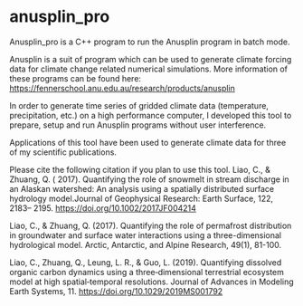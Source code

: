 # anusplin_pro


Anusplin_pro is a C++ program to run the Anusplin program in batch mode.

Anusplin is a suit of program which can be used to generate climate forcing data for climate change related numerical simulations.
More information of these programs can be found here: https://fennerschool.anu.edu.au/research/products/anusplin

In order to generate time series of gridded climate data (temperature, precipitation, etc.) on a high performance computer, I developed this tool to prepare, setup and run Anusplin programs without user interference.

Applications of this tool have been used to generate climate data for three of my scientific publications.

Please cite the following citation if you plan to use this tool.
Liao, C., & Zhuang, Q. ( 2017). Quantifying the role of snowmelt in stream discharge in an Alaskan watershed: An analysis using a spatially distributed surface hydrology model.Journal of Geophysical Research: Earth Surface, 122, 2183– 2195. https://doi.org/10.1002/2017JF004214

Liao, C., & Zhuang, Q. (2017). Quantifying the role of permafrost distribution in groundwater and surface water interactions using a three-dimensional hydrological model. Arctic, Antarctic, and Alpine Research, 49(1), 81-100.

Liao, C., Zhuang, Q., Leung, L. R., & Guo, L. (2019). Quantifying dissolved organic carbon dynamics using a three‐dimensional terrestrial ecosystem model at high spatial‐temporal resolutions. Journal of Advances in Modeling Earth Systems, 11. https://doi.org/10.1029/2019MS001792
